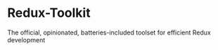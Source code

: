 # Redux-Toolkit

The official, opinionated, batteries-included toolset for efficient Redux development

